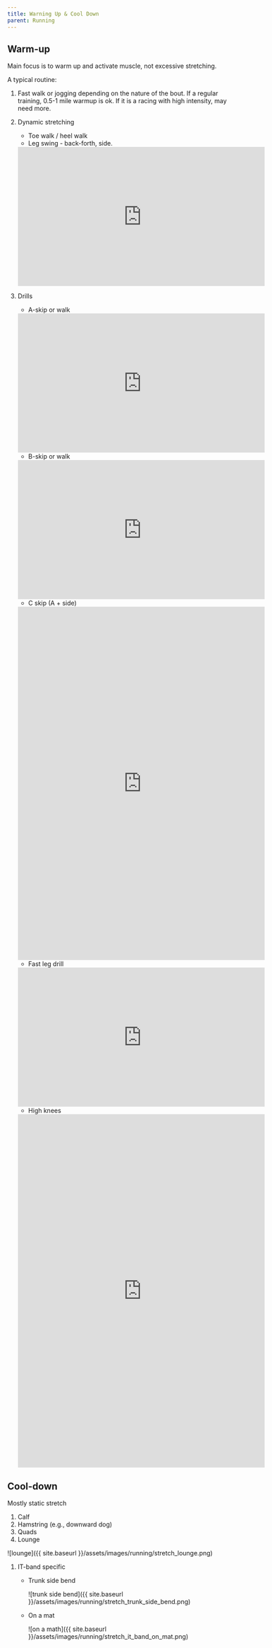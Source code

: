 ```yaml
---
title: Warning Up & Cool Down
parent: Running
---
```



## Warm-up  

Main focus is to warm up and activate  muscle, not excessive stretching.

A typical routine:

1. Fast walk or jogging depending on the nature of the bout. If a regular training, 0.5-1 mile warmup is ok.  If it is a racing with high intensity, may need more.
1. Dynamic stretching

    * Toe walk / heel walk
    * Leg swing - back-forth, side.
    <iframe width="560" height="315" src="https://www.youtube.com/embed/naW8u72lOzI?si=IL9w4abUNl3623YV" title="YouTube video player" frameborder="0" allow="accelerometer; autoplay; clipboard-write; encrypted-media; gyroscope; picture-in-picture; web-share" referrerpolicy="strict-origin-when-cross-origin" allowfullscreen></iframe>

1. Drills

    * A-skip or walk
    <iframe width="560" height="315" src="https://www.youtube.com/embed/0fz4tO3IDzU?si=cXM8-HPNJJx3A0EG" title="YouTube video player" frameborder="0" allow="accelerometer; autoplay; clipboard-write; encrypted-media; gyroscope; picture-in-picture; web-share" referrerpolicy="strict-origin-when-cross-origin" allowfullscreen></iframe>

    * B-skip or walk
    <iframe width="560" height="315" src="https://www.youtube.com/embed/JeMBzS2ctK8?si=7q6c4iurnUp2NViE" title="YouTube video player" frameborder="0" allow="accelerometer; autoplay; clipboard-write; encrypted-media; gyroscope; picture-in-picture; web-share" referrerpolicy="strict-origin-when-cross-origin" allowfullscreen></iframe>

    * C skip (A + side)
    <iframe width="560" height="800" src="https://www.youtube.com/embed/Zc_utJGTQWU" title="C-Skip Example #runningtips" frameborder="0" allow="accelerometer; autoplay; clipboard-write; encrypted-media; gyroscope; picture-in-picture; web-share" referrerpolicy="strict-origin-when-cross-origin" allowfullscreen></iframe>

    * Fast leg drill
    <iframe width="560" height="315" src="https://www.youtube.com/embed/YmLMXo3xzPE?si=VbJlqvLovtED4QSb" title="YouTube video player" frameborder="0" allow="accelerometer; autoplay; clipboard-write; encrypted-media; gyroscope; picture-in-picture; web-share" referrerpolicy="strict-origin-when-cross-origin" allowfullscreen></iframe>

    * High knees
    <iframe width="560" height="800" src="https://www.youtube.com/embed/IdIlyOKozx4" title="How To Do High Knees #runningdrills #shorts" frameborder="0" allow="accelerometer; autoplay; clipboard-write; encrypted-media; gyroscope; picture-in-picture; web-share" referrerpolicy="strict-origin-when-cross-origin" allowfullscreen></iframe>

## Cool-down

Mostly static stretch

1. Calf
1. Hamstring (e.g., downward dog)
1. Quads
1. Lounge

  ![lounge]({{ site.baseurl }}/assets/images/running/stretch_lounge.png)

1. IT-band specific

    * Trunk side bend

        ![trunk side bend]({{ site.baseurl }}/assets/images/running/stretch_trunk_side_bend.png)

    * On a mat

        ![on a math]({{ site.baseurl }}/assets/images/running/stretch_it_band_on_mat.png)
